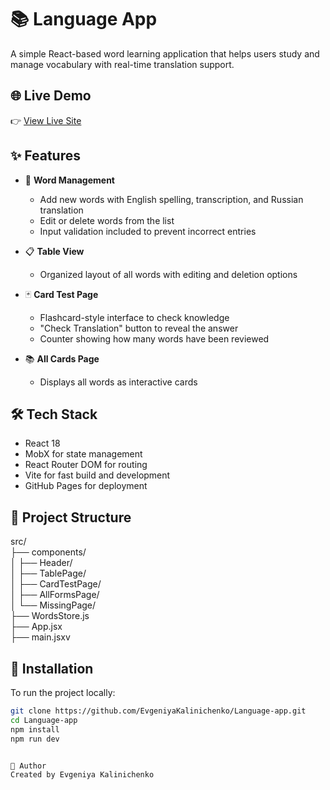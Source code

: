 # 📚 Language App

A simple React-based word learning application that helps users study and manage vocabulary with real-time translation support.

## 🌐 Live Demo

👉 [View Live Site](https://evgeniyakalinichenko.github.io/Language-app/)

## ✨ Features

- 📝 **Word Management**
  - Add new words with English spelling, transcription, and Russian translation
  - Edit or delete words from the list
  - Input validation included to prevent incorrect entries

- 📋 **Table View**
  - Organized layout of all words with editing and deletion options

- 🃏 **Card Test Page**
  - Flashcard-style interface to check knowledge
  - "Check Translation" button to reveal the answer
  - Counter showing how many words have been reviewed

- 📚 **All Cards Page**
  - Displays all words as interactive cards

## 🛠 Tech Stack

- React 18
- MobX for state management
- React Router DOM for routing
- Vite for fast build and development
- GitHub Pages for deployment

## 📂 Project Structure
src/ <br/>
├── components/<br/>
│ ├── Header/<br/>
│ ├── TablePage/<br/>
│ ├── CardTestPage/<br/>
│ ├── AllFormsPage/<br/>
│ └── MissingPage/<br/>
├── WordsStore.js<br/>
├── App.jsx<br/>
├── main.jsxv

## 🚀 Installation

To run the project locally:

```bash
git clone https://github.com/EvgeniyaKalinichenko/Language-app.git
cd Language-app
npm install
npm run dev


🧠 Author
Created by Evgeniya Kalinichenko
